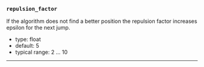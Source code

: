 ### `repulsion_factor`

If the algorithm does not find a better position the repulsion factor increases epsilon for the next jump.

  - type: float
  - default: 5
  - typical range: 2 ... 10

---